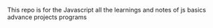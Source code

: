 This repo is for the Javascript  all the learnings and notes of js 
basics 
advance 
projects 
programs
